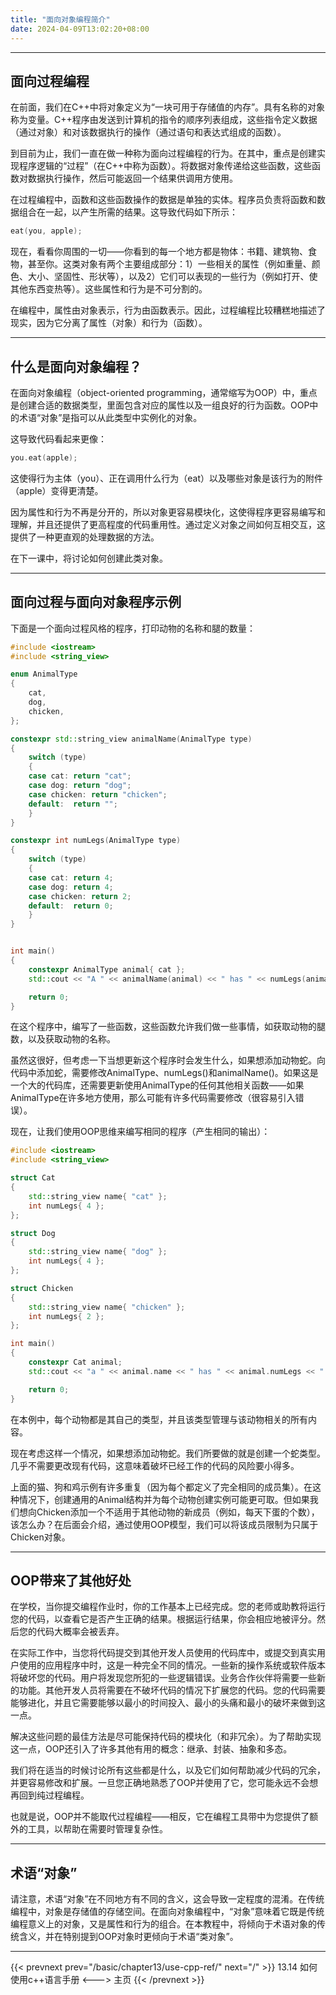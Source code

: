 ```yaml
---
title: "面向对象编程简介"
date: 2024-04-09T13:02:20+08:00
---
```


***
## 面向过程编程

在前面，我们在C++中将对象定义为“一块可用于存储值的内存”。具有名称的对象称为变量。C++程序由发送到计算机的指令的顺序列表组成，这些指令定义数据（通过对象）和对该数据执行的操作（通过语句和表达式组成的函数）。

到目前为止，我们一直在做一种称为面向过程编程的行为。在其中，重点是创建实现程序逻辑的“过程”（在C++中称为函数）。将数据对象传递给这些函数，这些函数对数据执行操作，然后可能返回一个结果供调用方使用。

在过程编程中，函数和这些函数操作的数据是单独的实体。程序员负责将函数和数据组合在一起，以产生所需的结果。这导致代码如下所示：

```C++
eat(you, apple);
```

现在，看看你周围的一切——你看到的每一个地方都是物体：书籍、建筑物、食物，甚至你。这类对象有两个主要组成部分：1）一些相关的属性（例如重量、颜色、大小、坚固性、形状等），以及2）它们可以表现的一些行为（例如打开、使其他东西变热等）。这些属性和行为是不可分割的。

在编程中，属性由对象表示，行为由函数表示。因此，过程编程比较糟糕地描述了现实，因为它分离了属性（对象）和行为（函数）。

***
## 什么是面向对象编程？

在面向对象编程（object-oriented programming，通常缩写为OOP）中，重点是创建合适的数据类型，里面包含对应的属性以及一组良好的行为函数。OOP中的术语“对象”是指可以从此类型中实例化的对象。

这导致代码看起来更像：

```C++
you.eat(apple);
```

这使得行为主体（you）、正在调用什么行为（eat）以及哪些对象是该行为的附件（apple）变得更清楚。

因为属性和行为不再是分开的，所以对象更容易模块化，这使得程序更容易编写和理解，并且还提供了更高程度的代码重用性。通过定义对象之间如何互相交互，这提供了一种更直观的处理数据的方法。

在下一课中，将讨论如何创建此类对象。

***
## 面向过程与面向对象程序示例

下面是一个面向过程风格的程序，打印动物的名称和腿的数量：

```C++
#include <iostream>
#include <string_view>

enum AnimalType
{
    cat,
    dog,
    chicken,
};

constexpr std::string_view animalName(AnimalType type)
{
    switch (type)
    {
    case cat: return "cat";
    case dog: return "dog";
    case chicken: return "chicken";
    default:  return "";
    }
}

constexpr int numLegs(AnimalType type)
{
    switch (type)
    {
    case cat: return 4;
    case dog: return 4;
    case chicken: return 2;
    default:  return 0;
    }
}


int main()
{
    constexpr AnimalType animal{ cat };
    std::cout << "A " << animalName(animal) << " has " << numLegs(animal) << " legs\n";

    return 0;
}
```

在这个程序中，编写了一些函数，这些函数允许我们做一些事情，如获取动物的腿数，以及获取动物的名称。

虽然这很好，但考虑一下当想更新这个程序时会发生什么，如果想添加动物蛇。向代码中添加蛇，需要修改AnimalType、numLegs()和animalName()。如果这是一个大的代码库，还需要更新使用AnimalType的任何其他相关函数——如果AnimalType在许多地方使用，那么可能有许多代码需要修改（很容易引入错误）。

现在，让我们使用OOP思维来编写相同的程序（产生相同的输出）：

```C++
#include <iostream>
#include <string_view>

struct Cat
{
    std::string_view name{ "cat" };
    int numLegs{ 4 };
};

struct Dog
{
    std::string_view name{ "dog" };
    int numLegs{ 4 };
};

struct Chicken
{
    std::string_view name{ "chicken" };
    int numLegs{ 2 };
};

int main()
{
    constexpr Cat animal;
    std::cout << "a " << animal.name << " has " << animal.numLegs << " legs\n";

    return 0;
}
```

在本例中，每个动物都是其自己的类型，并且该类型管理与该动物相关的所有内容。

现在考虑这样一个情况，如果想添加动物蛇。我们所要做的就是创建一个蛇类型。几乎不需要更改现有代码，这意味着破坏已经工作的代码的风险要小得多。

上面的猫、狗和鸡示例有许多重复（因为每个都定义了完全相同的成员集）。在这种情况下，创建通用的Animal结构并为每个动物创建实例可能更可取。但如果我们想向Chicken添加一个不适用于其他动物的新成员（例如，每天下蛋的个数），该怎么办？在后面会介绍，通过使用OOP模型，我们可以将该成员限制为只属于Chicken对象。

***
## OOP带来了其他好处

在学校，当你提交编程作业时，你的工作基本上已经完成。您的老师或助教将运行您的代码，以查看它是否产生正确的结果。根据运行结果，你会相应地被评分。然后您的代码大概率会被丢弃。

在实际工作中，当您将代码提交到其他开发人员使用的代码库中，或提交到真实用户使用的应用程序中时，这是一种完全不同的情况。一些新的操作系统或软件版本将破坏您的代码。用户将发现您所犯的一些逻辑错误。业务合作伙伴将需要一些新的功能。其他开发人员将需要在不破坏代码的情况下扩展您的代码。您的代码需要能够进化，并且它需要能够以最小的时间投入、最小的头痛和最小的破坏来做到这一点。

解决这些问题的最佳方法是尽可能保持代码的模块化（和非冗余）。为了帮助实现这一点，OOP还引入了许多其他有用的概念：继承、封装、抽象和多态。

我们将在适当的时候讨论所有这些都是什么，以及它们如何帮助减少代码的冗余，并更容易修改和扩展。一旦您正确地熟悉了OOP并使用了它，您可能永远不会想再回到纯过程编程。

也就是说，OOP并不能取代过程编程——相反，它在编程工具带中为您提供了额外的工具，以帮助在需要时管理复杂性。

***
## 术语“对象”

请注意，术语“对象”在不同地方有不同的含义，这会导致一定程度的混淆。在传统编程中，对象是存储值的存储空间。在面向对象编程中，“对象”意味着它既是传统编程意义上的对象，又是属性和行为的组合。在本教程中，将倾向于术语对象的传统含义，并在特别提到OOP对象时更倾向于术语“类对象”。

***

{{< prevnext prev="/basic/chapter13/use-cpp-ref/" next="/" >}}
13.14 如何使用c++语言手册
<--->
主页
{{< /prevnext >}}
